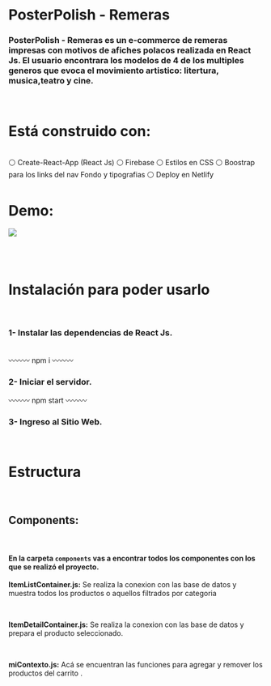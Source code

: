# PosterPolish - Remeras

### PosterPolish - Remeras es un e-commerce de remeras impresas con motivos de afiches polacos realizada en React Js. El usuario encontrara los modelos de 4 de los multiples generos que evoca el movimiento artistico: litertura, musica,teatro y cine.

<br>

# Está construido con:

<br>
⚪ Create-React-App (React Js)
⚪ Firebase
⚪ Estilos en CSS
⚪ Boostrap para los links del nav Fondo y tipografias
⚪ Deploy en Netlify

<br>

# Demo:

<img src="imagen/videofinal.gif"/>

<br><br>

# Instalación para poder usarlo

<br>

### 1- Instalar las dependencias de React Js.

<br>
〰️〰️〰️
npm i
〰️〰️〰️
<br>

### 2- Iniciar el servidor.

〰️〰️〰️
npm start
〰️〰️〰️
<br>

### 3- Ingreso al Sitio Web.

<br>

# Estructura

<br>

## Components:

<br>

#### En la carpeta `components` vas a encontrar todos los componentes con los que se realizó el proyecto.

**ItemListContainer.js:** Se realiza la conexion con las base de datos y muestra todos los productos o aquellos filtrados por categoria

  <br>

**ItemDetailContainer.js:** Se realiza la conexion con las base de datos y prepara el producto seleccionado.

  <br>

**miContexto.js:** Acá se encuentran las funciones para agregar y remover los productos del carrito .
<br>
